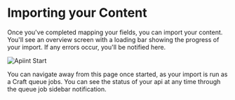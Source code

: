 # Importing your Content

Once you've completed mapping your fields, you can import your content. You'll see an overview screen with a loading bar showing the progress of your import. If any errors occur, you'll be notified here.

![Apiint Start](../screenshots/easyapi-start.png)

You can navigate away from this page once started, as your import is run as a Craft queue jobs. You can see the status of your api at any time through the queue job sidebar notification.
